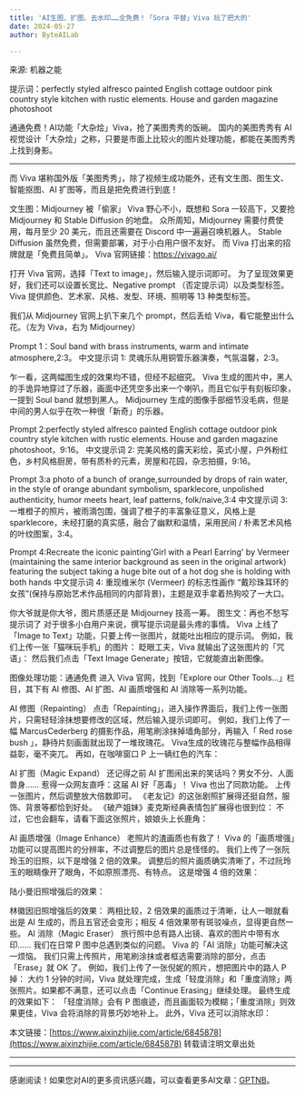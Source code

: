 ```yaml
---
title: 'AI生图、扩图、去水印……全免费！「Sora 平替」Viva 玩了把大的'
date: 2024-05-27
author: ByteAILab

---
```


来源:  机器之能 

提示词：perfectly styled alfresco painted English cottage outdoor pink country style kitchen with rustic elements. House and garden magazine photoshoot

通通免费！AI功能「大杂烩」Viva，抢了美图秀秀的饭碗。
国内的美图秀秀有 AI 视觉设计「大杂烩」之称，只要是市面上比较火的图片处理功能，都能在美图秀秀上找到身影。

---

而 Viva 堪称国外版「美图秀秀」，除了视频生成功能外，还有文生图、图生文、智能抠图、AI 扩图等，而且是把免费进行到底！ 

文生图：Midjourney 被「偷家」
Viva 野心不小，既想和 Sora 一较高下，又要抢 Midjourney 和 Stable Diffusion 的地盘。
众所周知，Midjourney 需要付费使用，每月至少 20 美元，而且还需要在 Discord 中一遍遍召唤机器人。
Stable Diffusion 虽然免费，但需要部署，对于小白用户很不友好。
而 Viva 打出来的招牌就是「免费且简单」。
Viva 官网链接：https://vivago.ai/

打开 Viva 官网，选择「Text to image」，然后输入提示词即可。
为了呈现效果更好，我们还可以设置长宽比、Negative prompt （否定提示词）以及类型标签。
Viva 提供颜色、艺术家、风格、发型、环境、照明等 13 种类型标签。

我们从 Midjourney 官网上扒下来几个 prompt，然后丢给 Viva，看它能整出什么花。（左为 Viva，右为 Midjourney）

Prompt 1：Soul band with brass instruments, warm and intimate atmosphere,2:3。
中文提示词 1: 灵魂乐队用铜管乐器演奏，气氛温馨，2:3。

乍一看，这两幅图生成的效果均不错，但经不起细究。
Viva 生成的图片中，黑人的手诡异地穿过了乐器，画面中还凭空多出来一个喇叭，而且它似乎有刻板印象，一提到 Soul band 就想到黑人。
Midjourney 生成的图像手部细节没毛病，但是中间的男人似乎在吹一种很「新奇」的乐器。

Prompt 2:perfectly styled alfresco painted English cottage outdoor pink country style kitchen with rustic elements. House and garden magazine photoshoot，9:16。
中文提示词 2: 完美风格的露天彩绘，英式小屋，户外粉红色，乡村风格厨房，带有质朴的元素，房屋和花园，杂志拍摄，9:16。

Prompt 3:a photo of a bunch of orange,surrounded by drops of rain water, in the style of orange abundant symbolism, sparklecore, unpolished authenticity, humor meets heart, leaf patterns, folk/naive,3:4
中文提示词 3: 一堆橙子的照片，被雨滴包围，强调了橙子的丰富象征意义，风格上是 sparklecore，未经打磨的真实感，融合了幽默和温情，采用民间 / 朴素艺术风格的叶纹图案，3:4。

Prompt 4:Recreate the iconic painting'Girl with a Pearl Earring' by Vermeer (maintaining the same interior background as seen in the original artwork) featuring the subject taking a huge bite out of a hot dog she is holding with both hands
中文提示词 4: 重现维米尔 (Vermeer) 的标志性画作 “戴珍珠耳环的女孩”(保持与原始艺术作品相同的内部背景)，主题是双手拿着热狗咬了一大口。

你大爷就是你大爷，图片质感还是 Midjourney 技高一筹。
图生文：再也不愁写提示词了
对于很多小白用户来说，撰写提示词是最头疼的事情。
Viva 上线了「Image to Text」功能，只要上传一张图片，就能吐出相应的提示词。
例如，我们上传一张「猫咪玩手机」的图片：
眨眼工夫，Viva 就输出了这张图片的「咒语」：
然后我们点击「Text Image Generate」按钮，它就能直出新图像。

图像处理功能：通通免费
进入 Viva 官网，找到「Explore our Other Tools...」栏目，其下有 AI 修图、AI 扩图、AI 画质增强和 AI 消除等一系列功能。

AI 修图（Repainting）
点击「Repainting」，进入操作界面后，我们上传一张图片，只需轻轻涂抹想要修改的区域，然后输入提示词即可。
例如，我们上传了一幅 MarcusCederberg 的摄影作品，用笔刷涂抹掉墙角部分，再输入「 Red rose bush 」，静待片刻画面就出现了一堆玫瑰花。
Viva生成的玫瑰花与整幅作品相得益彰，毫不突兀。
再如，在咖啡窗口 P 上一辆红色的汽车：

AI 扩图（Magic Expand）
还记得之前 AI 扩图闹出来的笑话吗？男女不分、人面兽身…… 惹得一众网友直呼：这届 AI 好「恶毒」！
Viva 也出了同款功能。
上传一张图片，然后调整放大倍数即可。
《老友记》的这张剧照扩展得还挺自然，服饰、背景等都恰到好处。
《破产姐妹》麦克斯经典表情包扩展得也很到位：
不过，它也会翻车，请看下面这张照片，娘娘头上长鹿角：

AI 画质增强（Image Enhance）
老照片的渣画质也有救了！
Viva 的「画质增强」功能可以提高图片的分辨率，不过调整后的图片总是怪怪的。
我们上传了一张阮玲玉的旧照，以下是增强 2 倍的效果。
调整后的照片画质确实清晰了，不过阮玲玉的眼睛像开了眼角，不如原照漂亮、有特点。
这是增强 4 倍的效果：

陆小曼旧照增强后的效果：

林徽因旧照增强后的效果：
两相比较，2 倍效果的画质过于清晰，让人一眼就看出是 AI 生成的，而且五官还会变形；相反 4 倍效果带有斑驳噪点，显得更自然一些。
AI 消除（Magic Eraser）
旅行照中总有路人出镜、喜欢的图片中带有水印…… 我们在日常 P 图中总遇到类似的问题。
Viva 的「AI 消除」功能可解决这一烦恼。
我们只需上传照片，用笔刷涂抹或者框选需要消除的部分，点击「Erase」就 OK 了。
例如，我们上传了一张倪妮的照片，想把图片中的路人 P 掉：
大约 1 分钟的时间，Viva 就处理完成，生成「轻度消除」和「重度消除」两张照片。如果都不满意，还可以点击「Continue Erasing」继续处理。
最终生成的效果如下：
「轻度消除」会有 P 图痕迹，而且画面较为模糊；「重度消除」则效果更佳，Viva 会将消除的背景巧妙地补上。
此外，Viva 还可以消除水印：

本文链接：[https://www.aixinzhijie.com/article/6845878](https://www.aixinzhijie.com/article/6845878)
转载请注明文章出处

---
---
感谢阅读！如果您对AI的更多资讯感兴趣，可以查看更多AI文章：[GPTNB](https://gptnb.com)。